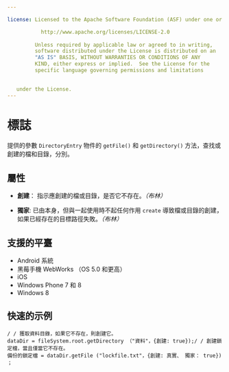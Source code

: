 ```yaml
---

license: Licensed to the Apache Software Foundation (ASF) under one or more contributor license agreements. See the NOTICE file distributed with this work for additional information regarding copyright ownership. The ASF licenses this file to you under the Apache License, Version 2.0 (the "License"); you may not use this file except in compliance with the License. You may obtain a copy of the License at

           http://www.apache.org/licenses/LICENSE-2.0
    
         Unless required by applicable law or agreed to in writing,
         software distributed under the License is distributed on an
         "AS IS" BASIS, WITHOUT WARRANTIES OR CONDITIONS OF ANY
         KIND, either express or implied.  See the License for the
         specific language governing permissions and limitations
    

   under the License.
---
```


# 標誌

提供的參數 `DirectoryEntry` 物件的 `getFile()` 和 `getDirectory()` 方法，查找或創建的檔和目錄，分別。

## 屬性

*   **創建**： 指示應創建的檔或目錄，是否它不存在。*（布林）*

*   **獨家**: 已由本身，但與一起使用時不起任何作用 `create` 導致檔或目錄的創建，如果已經存在的目標路徑失敗。*（布林）*

## 支援的平臺

*   Android 系統
*   黑莓手機 WebWorks （OS 5.0 和更高）
*   iOS
*   Windows Phone 7 和 8
*   Windows 8

## 快速的示例

    / / 獲取資料目錄，如果它不存在，則創建它。
    dataDir = fileSystem.root.getDirectory （"資料"，{創建: true});/ / 創建鎖定檔，當且僅當它不存在。
    備份的鎖定檔 = dataDir.getFile ("lockfile.txt"，{創建: 真實、 獨家： true}) ；